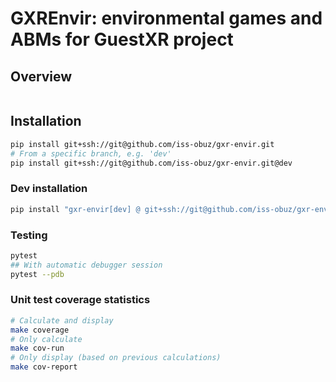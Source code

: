 # GXREnvir: environmental games and ABMs for GuestXR project

## Overview

```bash

```

## Installation

```bash
pip install git+ssh://git@github.com/iss-obuz/gxr-envir.git
# From a specific branch, e.g. 'dev'
pip install git+ssh://git@github.com/iss-obuz/gxr-envir.git@dev
```

### Dev installation

```bash
pip install "gxr-envir[dev] @ git+ssh://git@github.com/iss-obuz/gxr-envir.git"
```

### Testing

```bash
pytest
## With automatic debugger session
pytest --pdb
```

### Unit test coverage statistics

```bash
# Calculate and display
make coverage
# Only calculate
make cov-run
# Only display (based on previous calculations)
make cov-report
```
